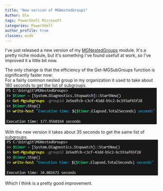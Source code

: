 ```yaml
---
title: "New version of MGNestedGroups"
Author: Ole
tags: PowerShell Microsoft 
categories: PowerShell 
author_profile: true
classes: wide
---
```


I've just released a new version of my [MGNestedGroups](https://github.com/randriksen/MGNestedGroups) module.
It's a pretty niche module, but it's something I've found usefull at work, so I've improved it a little bit now.

The only change is that the efficiency of the Get-MGSubGroups function is significantly faster now:  
For a fairly common nested group in my organization it used to take about 180 seconds to get the list of subgroups.  
![slow Get-MGSubGroups](/assets/images/nestedgroups/slowsubgroups.png)


With the new version it takes about 35 seconds to get the same list of subgroups.
![fast Get-MGSubGroups](/assets/images/nestedgroups/fastsubgroups.png)

Which I think is a pretty good improvement.


